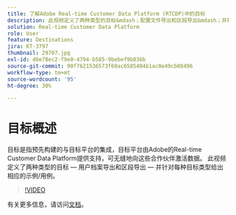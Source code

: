 ```yaml
---
title: 了解Adobe Real-time Customer Data Platform (RTCDP)中的目标
description: 此视频定义了两种类型的目标&mdash；配置文件导出和区段导出&mdash；并针对每种目标类型给出了示例/用例。
solution: Real-time Customer Data Platform
role: User
feature: Destinations
jira: KT-3797
thumbnail: 29707.jpg
exl-id: d6e78ec2-f9e0-4794-b585-9bebef9b036b
source-git-commit: 90f7621536573f60ac6585404b1ac0e49cb08496
workflow-type: tm+mt
source-wordcount: '95'
ht-degree: 30%

---
```


# 目标概述

目标是指预先构建的与目标平台的集成，目标平台由Adobe的Real-time Customer Data Platform提供支持，可无缝地向这些合作伙伴激活数据。 此视频定义了两种类型的目标 — 用户档案导出和区段导出 — 并针对每种目标类型给出相应的示例/用例。

>[!VIDEO](https://video.tv.adobe.com/v/29707?quality=12&learn=on)

有关更多信息，请访问[文档](https://experienceleague.adobe.com/docs/experience-platform/rtcdp/destinations/destinations-overview.html)。

